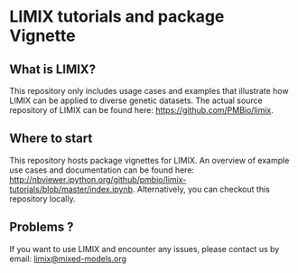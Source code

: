 # LIMIX tutorials and package Vignette 

## What is LIMIX? 

This repository only includes usage cases and examples that illustrate how LIMIX can be applied to diverse genetic datasets. 
The actual source repository of LIMIX can be found here: https://github.com/PMBio/limix.

## Where to start
This repository hosts package vignettes for LIMIX. 
An overview of example use cases and documentation can be found here:
http://nbviewer.ipython.org/github/pmbio/limix-tutorials/blob/master/index.ipynb.
Alternatively, you can checkout this repository locally.

## Problems ?
If you want to use LIMIX and encounter any issues, please contact us by email: limix@mixed-models.org
